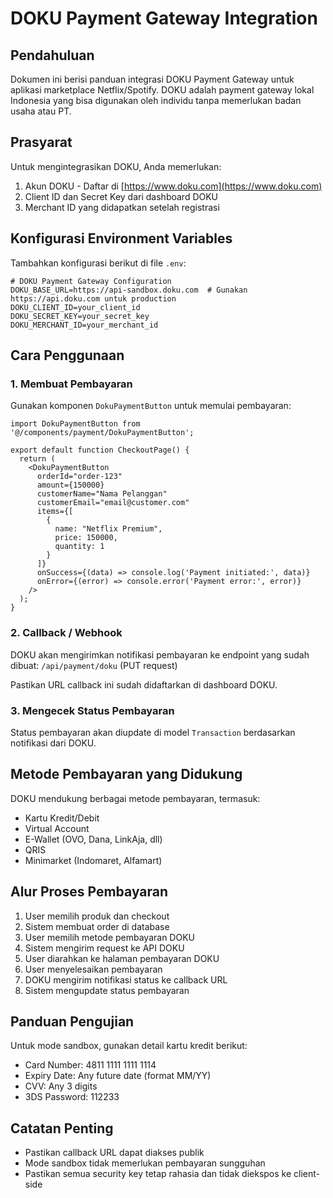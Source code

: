 # DOKU Payment Gateway Integration

## Pendahuluan
Dokumen ini berisi panduan integrasi DOKU Payment Gateway untuk aplikasi marketplace Netflix/Spotify. DOKU adalah payment gateway lokal Indonesia yang bisa digunakan oleh individu tanpa memerlukan badan usaha atau PT.

## Prasyarat
Untuk mengintegrasikan DOKU, Anda memerlukan:
1. Akun DOKU - Daftar di [https://www.doku.com](https://www.doku.com)
2. Client ID dan Secret Key dari dashboard DOKU
3. Merchant ID yang didapatkan setelah registrasi

## Konfigurasi Environment Variables
Tambahkan konfigurasi berikut di file `.env`:

```
# DOKU Payment Gateway Configuration
DOKU_BASE_URL=https://api-sandbox.doku.com  # Gunakan https://api.doku.com untuk production
DOKU_CLIENT_ID=your_client_id
DOKU_SECRET_KEY=your_secret_key
DOKU_MERCHANT_ID=your_merchant_id
```

## Cara Penggunaan

### 1. Membuat Pembayaran
Gunakan komponen `DokuPaymentButton` untuk memulai pembayaran:

```tsx
import DokuPaymentButton from '@/components/payment/DokuPaymentButton';

export default function CheckoutPage() {
  return (
    <DokuPaymentButton
      orderId="order-123"
      amount={150000}
      customerName="Nama Pelanggan"
      customerEmail="email@customer.com"
      items={[
        {
          name: "Netflix Premium",
          price: 150000,
          quantity: 1
        }
      ]}
      onSuccess={(data) => console.log('Payment initiated:', data)}
      onError={(error) => console.error('Payment error:', error)}
    />
  );
}
```

### 2. Callback / Webhook
DOKU akan mengirimkan notifikasi pembayaran ke endpoint yang sudah dibuat:
`/api/payment/doku` (PUT request)

Pastikan URL callback ini sudah didaftarkan di dashboard DOKU.

### 3. Mengecek Status Pembayaran
Status pembayaran akan diupdate di model `Transaction` berdasarkan notifikasi dari DOKU.

## Metode Pembayaran yang Didukung
DOKU mendukung berbagai metode pembayaran, termasuk:
- Kartu Kredit/Debit
- Virtual Account
- E-Wallet (OVO, Dana, LinkAja, dll)
- QRIS
- Minimarket (Indomaret, Alfamart)

## Alur Proses Pembayaran
1. User memilih produk dan checkout
2. Sistem membuat order di database
3. User memilih metode pembayaran DOKU
4. Sistem mengirim request ke API DOKU
5. User diarahkan ke halaman pembayaran DOKU
6. User menyelesaikan pembayaran
7. DOKU mengirim notifikasi status ke callback URL
8. Sistem mengupdate status pembayaran

## Panduan Pengujian
Untuk mode sandbox, gunakan detail kartu kredit berikut:
- Card Number: 4811 1111 1111 1114
- Expiry Date: Any future date (format MM/YY)
- CVV: Any 3 digits
- 3DS Password: 112233

## Catatan Penting
- Pastikan callback URL dapat diakses publik
- Mode sandbox tidak memerlukan pembayaran sungguhan
- Pastikan semua security key tetap rahasia dan tidak diekspos ke client-side 